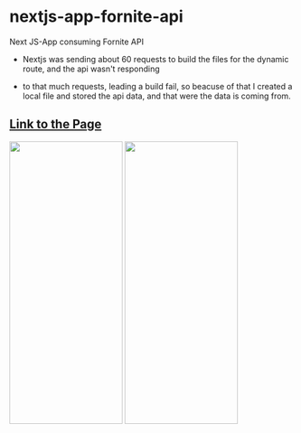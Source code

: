 # nextjs-app-fornite-api
Next JS-App consuming Fornite API

- <P>Nextjs was sending about 60 requests to build the files for the dynamic route, and the api wasn't responding 
- to that much requests, leading a build fail, so beacuse of that I created a local file and stored the api data, and that were the data is coming from.

<a href="https://ahmedabdikani.github.io/nextjs-app-fornite-api/" > <h2> Link to the Page </h2> </a>


<img src="https://user-images.githubusercontent.com/48398993/107158535-c33d9980-69c5-11eb-84b5-90ae525bd3f9.jpg" width="200" height="500" />    <img src="https://user-images.githubusercontent.com/48398993/107158538-c59ff380-69c5-11eb-9f40-b5dbcea6f5d9.jpg" width="200" height="500" />       


